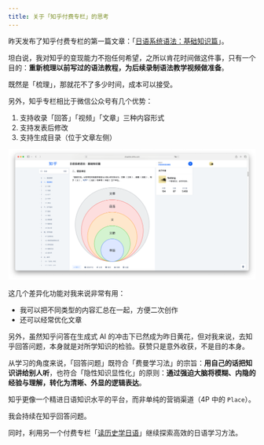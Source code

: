 ```yaml
---
title: 关于「知乎付费专栏」的思考
---
```


昨天发布了知乎付费专栏的第一篇文章：「[日语系统语法：基础知识篇](https://zhuanlan.zhihu.com/p/1954216844174029988)」。

坦白说，我对知乎的变现能力不抱任何希望，之所以肯花时间做这件事，只有一个目的：**重新梳理以前写过的语法教程，为后续录制语法教学视频做准备**。

既然是「梳理」，那就花不了多少时间，成本可以接受。

另外，知乎专栏相比于微信公众号有几个优势：

1. 支持收录「回答」「视频」「文章」三种内容形式
2. 支持发表后修改
3. 支持生成目录（位于文章左侧）

![知乎专栏文章界面](/assets/images/zhihu-column-article.png)

这几个差异化功能对我来说非常有用：

- 我可以把不同类型的内容汇总在一起，方便二次创作
- 还可以经常优化文章

另外，虽然知乎问答在生成式 AI 的冲击下已然成为昨日黄花，但对我来说，去知乎回答问题，本身就是对所学知识的检验。获赞只是意外收获，不是目的本身。

从学习的角度来说，「回答问题」既符合「费曼学习法」的宗旨：**用自己的话把知识讲给别人听**，也符合「隐性知识显性化」的原则：**通过强迫大脑将模糊、内隐的经验与理解，转化为清晰、外显的逻辑表达**。

知乎更像一个精进日语知识水平的平台，而非单纯的营销渠道（4P 中的 `Place`）。

我会持续在知乎回答问题。

同时，利用另一个付费专栏「[读历史学日语](https://www.zhihu.com/column/c_1954404090256810376)」继续探索高效的日语学习方法。
